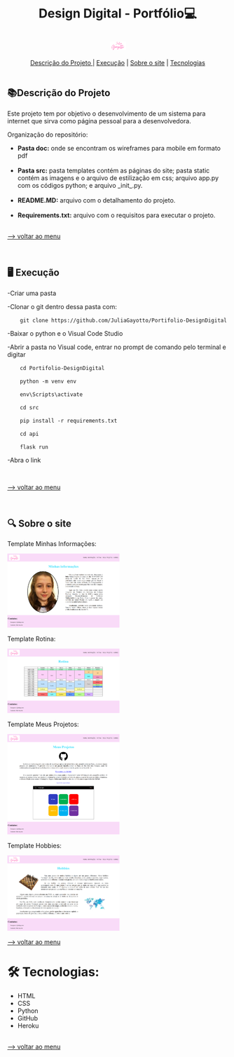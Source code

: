 <h1 align="center">Design Digital - Portfólio💻</h1>

<br>
<div align='center'>
<img src="src\static\imagens\logo.png" style="zoom:25%;"/>
</div>
<br>

<div align='center'> <a href='#-descrição-do-projeto-'>Descrição do Projeto </a> |  <a href='#-execução-'>Execução</a> | <a href='#-sobre-o-site-'>Sobre o site</a> | <a href='#-tecnologias'>Tecnologias</a> </div>

<br>

<h2> 📚Descrição do Projeto </h2>
<p> Este projeto tem por objetivo o desenvolvimento de um sistema para internet que sirva como página pessoal para a desenvolvedora.</p> 
<p>Organização do repositório:</p>
<ul>
    <li><strong>Pasta doc:</strong> onde se encontram os wireframes para mobile em formato pdf </li>
    <br>
     <li><strong>Pasta src:</strong> pasta templates contém as páginas do site; pasta static contém as imagens e o arquivo de estilização em css; arquivo app.py com os códigos python; e arquivo _init_.py.</li>
    <br>
    <li><strong>README.MD:</strong> arquivo com o detalhamento do projeto.</li>
    <br>
    <li><strong>Requirements.txt:</strong> arquivo com o requisitos para executar o projeto.</li>
</ul>


<br><a href="#Design-Digital---Portfólio">--> voltar ao menu</a>

<br>

<h2>🖥 Execução </h2>

-Criar uma pasta

-Clonar o git dentro dessa pasta com:

```console 
	git clone https://github.com/JuliaGayotto/Portifolio-DesignDigital
```

-Baixar o python e o Visual Code Studio 

-Abrir a pasta no Visual code, entrar no prompt de comando pelo terminal e digitar 

```console 
	cd Portifolio-DesignDigital
```

```console 
	python -m venv env
```

```console 
	env\Scripts\activate
```

```console 
	cd src
```

```console 
	pip install -r requirements.txt
```

```console 
	cd api 
```

```
	flask run
```

-Abra o link

<br>

<a href="#Design-Digital---Portfólio">--> voltar ao menu</a>

<br>

<h2>🔍 Sobre o site </h2>

Template Minhas Informações:

<img src="src\static\imagens\minhas_informacoes.png" style="zoom:25%;" >

Template Rotina:

<img src="src\static\imagens\rotina.png" style="zoom:25%;" >

Template Meus Projetos:

<img src="src\static\imagens\meus_projetos.png" style="zoom:25%;" >

Template Hobbies:

<img src="src\static\imagens\hobbies.png" style="zoom:25%;" >

<br>

<a href="#Design-Digital---Portfólio">--> voltar ao menu</a>



<h1>🛠 Tecnologias:</h1>

<ul>
    <li> HTML</li>
    <li> CSS</li>
    <li> Python</li>
    <li> GitHub</li>
    <li> Heroku</li>
</ul>

<br><a href="#-grupo-5---braziliantech"><a href="#Design-Digital---Portfólio">--> voltar ao menu</a></a>







